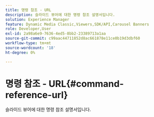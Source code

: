 ```yaml
---
title: 명령 참조 - URL
description: 슬라이드 뷰어에 대한 명령 참조 설명서입니다.
solution: Experience Manager
feature: Dynamic Media Classic,Viewers,SDK/API,Carousel Banners
role: Developer,User
exl-id: 2a98a6e9-7636-4ed5-8bb2-23389713a1aa
source-git-commit: c99aac44711852d8ac661878e11ce0b19d3dbf60
workflow-type: tm+mt
source-wordcount: '18'
ht-degree: 0%

---
```


# 명령 참조 - URL{#command-reference-url}

슬라이드 뷰어에 대한 명령 참조 설명서입니다.
